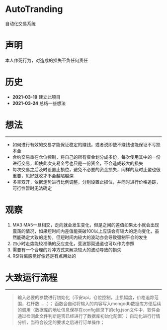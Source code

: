 # AutoTranding
自动化交易系统

# 声明
本人作死行为，对造成的损失不负任何责任

# 历史
* **2021-03-19** 建立此项目
* **2021-03-24** 总结一些想法

# 想法

---

* 如何进行有效的交易才能保证稳定的赚钱，或者说即使不赚钱也能保证不亏损本金
* 合约交易重在仓位控制，将自己的所有资金划分成多份，每次使用其中的一份进行交易，即使此次交易全亏也只是一份资金，不会造成较大的损失
* 每次交易之后及时设置止损位，避免不必要的资金损失，同样的及时止盈也很重要，见好就收才不会越陷越深
* 多空双开，依据走势进行比例调整，分别设置止损位，并同时进行价格追踪，可行性暂时无法确定
  

# 观察

1. MA3 MA5一旦相交，走向就会发生变化，但是之间的差值如果太小就会出现震荡的情况，如果短时间内差值能突破100以上应该会有较大的走向变化，虽然能确定大致的走势，但短时间内较大的波动亦会导致强制平仓的发生
2. 四小时走势能较准确的反应变化，斐波那契通道也可以作为参照
3. 需要有一个合理的对冲方式来解决较大的波动导致的损失
4. RSI背离感觉好像还是有点用处的

# 大致运行流程

---
> 输入必要的参数进行初始化（币安api，仓位控制，止损幅度，价格追踪范围，杠杆数……）；
> 函数会自动将输入的内容写入mongodb数据库方便后续的调用（数据库的地址信息保存在config目录下的cfg.json文件中，软件会通过检测此文件判断是否已经进行了数据库初始化配置）；
> 自动化进行行情分析，当符合设定的要求之后进行订单操作；
